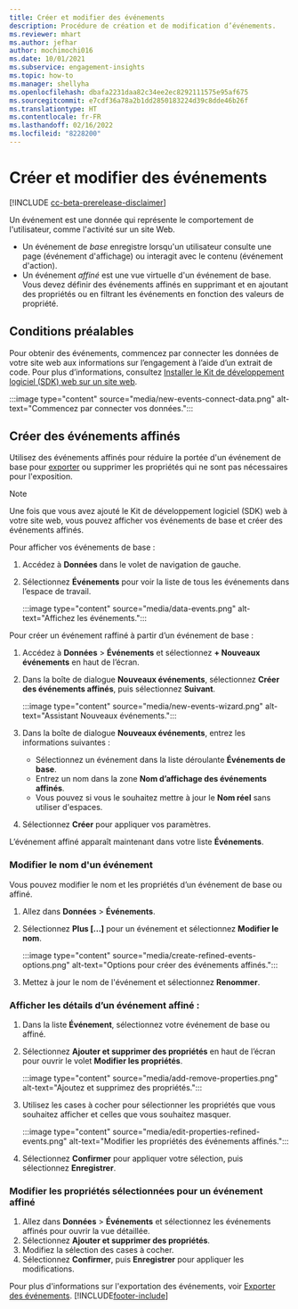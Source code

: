 ```yaml
---
title: Créer et modifier des événements
description: Procédure de création et de modification d’événements.
ms.reviewer: mhart
ms.author: jefhar
author: mochimochi016
ms.date: 10/01/2021
ms.subservice: engagement-insights
ms.topic: how-to
ms.manager: shellyha
ms.openlocfilehash: dbafa2231daa82c34ee2ec8292111575e95af675
ms.sourcegitcommit: e7cdf36a78a2b1dd2850183224d39c8dde46b26f
ms.translationtype: HT
ms.contentlocale: fr-FR
ms.lasthandoff: 02/16/2022
ms.locfileid: "8228200"
---
```

# <a name="create-and-modify-events"></a>Créer et modifier des événements

[!INCLUDE [cc-beta-prerelease-disclaimer](includes/cc-beta-prerelease-disclaimer.md)]

Un événement est une donnée qui représente le comportement de l'utilisateur, comme l'activité sur un site Web.

- Un événement de *base* enregistre lorsqu'un utilisateur consulte une page (événement d'affichage) ou interagit avec le contenu (événement d'action).
- Un événement *affiné* est une vue virtuelle d'un événement de base. Vous devez définir des événements affinés en supprimant et en ajoutant des propriétés ou en filtrant les événements en fonction des valeurs de propriété.

## <a name="prerequisites"></a>Conditions préalables

Pour obtenir des événements, commencez par connecter les données de votre site web aux informations sur l’engagement à l’aide d’un extrait de code. Pour plus d’informations, consultez [Installer le Kit de développement logiciel (SDK) web sur un site web](instrument-website.md).

 :::image type="content" source="media/new-events-connect-data.png" alt-text="Commencez par connecter vos données.":::

## <a name="create-refined-events"></a>Créer des événements affinés

Utilisez des événements affinés pour réduire la portée d'un événement de base pour [exporter](export-events.md) ou supprimer les propriétés qui ne sont pas nécessaires pour l'exposition.

> [!NOTE]
> Une fois que vous avez ajouté le Kit de développement logiciel (SDK) web à votre site web, vous pouvez afficher vos événements de base et créer des événements affinés. 

Pour afficher vos événements de base :

1. Accédez à **Données** dans le volet de navigation de gauche.

1. Sélectionnez **Événements** pour voir la liste de tous les événements dans l’espace de travail.

    :::image type="content" source="media/data-events.png" alt-text="Affichez les événements.":::

Pour créer un événement raffiné à partir d’un événement de base : 

1. Accédez à **Données** > **Événements** et sélectionnez **+ Nouveaux événements** en haut de l’écran.

1. Dans la boîte de dialogue **Nouveaux événements**, sélectionnez **Créer des événements affinés**, puis sélectionnez **Suivant**.
   
     :::image type="content" source="media/new-events-wizard.png" alt-text="Assistant Nouveaux événements.":::
     
1. Dans la boîte de dialogue **Nouveaux événements**, entrez les informations suivantes :

   - Sélectionnez un événement dans la liste déroulante **Événements de base**.
   - Entrez un nom dans la zone **Nom d’affichage des événements affinés**.
   - Vous pouvez si vous le souhaitez mettre à jour le **Nom réel** sans utiliser d'espaces.

1. Sélectionnez **Créer** pour appliquer vos paramètres.

L’événement affiné apparaît maintenant dans votre liste **Événements**.

### <a name="edit-event-name"></a>Modifier le nom d'un événement

Vous pouvez modifier le nom et les propriétés d’un événement de base ou affiné.

1. Allez dans **Données** > **Événements**. 

1. Sélectionnez **Plus [...]** pour un événement et sélectionnez **Modifier le nom**.
    
     :::image type="content" source="media/create-refined-events-options.png" alt-text="Options pour créer des événements affinés.":::

3. Mettez à jour le nom de l'événement et sélectionnez **Renommer**.

### <a name="view-the-details-of-a-refined-event"></a>Afficher les détails d’un événement affiné :

1. Dans la liste **Événement**, sélectionnez votre événement de base ou affiné. 

1. Sélectionnez **Ajouter et supprimer des propriétés** en haut de l’écran pour ouvrir le volet **Modifier les propriétés**. 

     :::image type="content" source="media/add-remove-properties.png" alt-text="Ajoutez et supprimez des propriétés.":::

1. Utilisez les cases à cocher pour sélectionner les propriétés que vous souhaitez afficher et celles que vous souhaitez masquer. 

   :::image type="content" source="media/edit-properties-refined-events.png" alt-text="Modifier les propriétés des événements affinés.":::

1. Sélectionnez **Confirmer** pour appliquer votre sélection, puis sélectionnez **Enregistrer**.


### <a name="edit-selected-properties-for-a-refined-event"></a>Modifier les propriétés sélectionnées pour un événement affiné

1. Allez dans **Données** > **Événements** et sélectionnez les événements affinés pour ouvrir la vue détaillée.
1. Sélectionnez **Ajouter et supprimer des propriétés**. 
1. Modifiez la sélection des cases à cocher.
1. Sélectionnez **Confirmer**, puis **Enregistrer** pour appliquer les modifications.

Pour plus d'informations sur l'exportation des événements, voir [Exporter des événements](export-events.md).
[!INCLUDE[footer-include](../includes/footer-banner.md)]
